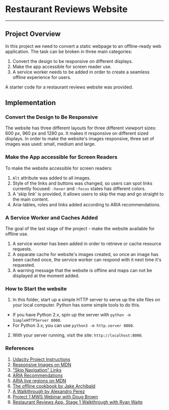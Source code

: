 # Restaurant Reviews Website
---

## Project Overview

In this project we need to convert a static webpage to an offline-ready web
application. The task can be broken in three main categories:
  1. Convert the design to be responsive on different displays.
  2. Make the app accessible for screen reader use.
  3. A service worker needs to be added in order to create a seamless offline experience for users.

A starter code for a restaurant reviews website was provided.

## Implementation

### Convert the Design to Be Responsive

The website has three different layouts for three different viewport sizes: 600 px, 960 px and 1280 px. It makes it responsive on different sized displays.
In order to make the website's images responsive, three set of images was used: small, medium and large.

### Make the App accessible for Screen Readers

To make the website accessible for screen readers:
  1. `Alt` attribute was added to all images.
  2. Style of the links and buttons was changed, so users can spot links currently focused: `:hover` and `:focus` states has different colors.
  3. A 'skip link' is provided, it allows users to skip the map and go straight to the main content.
  4. Aria-lables, roles and links added according to ARIA recommendations.

### A Service Worker and Caches Added

The goal of the last stage of the project - make the website available for offline use.

  1. A service worker has been added in order to retrieve or cache resource requests.
  2. A separate cache for website's images created, so once an image has been cached once, the service worker can respond with it next time it's requested.
  3. A warning message that the website is offline and maps can not be displayed at the moment added.

  ### How to Start the website

1. In this folder, start up a simple HTTP server to serve up the site files on your local computer. Python has some simple tools to do this.

  - If you have Python 2.x, spin up the server with `python -m SimpleHTTPServer 8000`.
  - For Python 3.x, you can use `python3 -m http.server 8000`.

2. With your server running, visit the site: `http://localhost:8000`.

### References

1. [Udacity Project Instructions](https://review.udacity.com/#!/rubrics/1090/view)
2. [Responsive Images on MDN](https://developer.mozilla.org/en-US/docs/Learn/HTML/Multimedia_and_embedding/Responsive_images)
3. ["Skip Navigation" Links](https://webaim.org/techniques/skipnav/)
4. [ARIA Recommendations](https://webaim.org/techniques/aria/)
5. [ARIA live regions on MDN](https://developer.mozilla.org/en-US/docs/Web/Accessibility/ARIA/ARIA_Live_Regions)
6. [The offline cookbook by Jake Archibald](https://developers.google.com/web/fundamentals/instant-and-offline/offline-cookbook/)
7. [A Walkthrough by Alexandro Perez](https://alexandroperez.github.io/mws-walkthrough/?1.28.handling-offline-maps-with-custom-content)
8. [Project 1 MWS Webinar with Doug Brown](https://www.youtube.com/watch?v=92dtrNU1GQc)
9. [Restaurant Reviews App, Stage 1 Walkthrough with Ryan Waite](https://www.youtube.com/watch?v=ag_jBDFAL0U&t=2433s)
